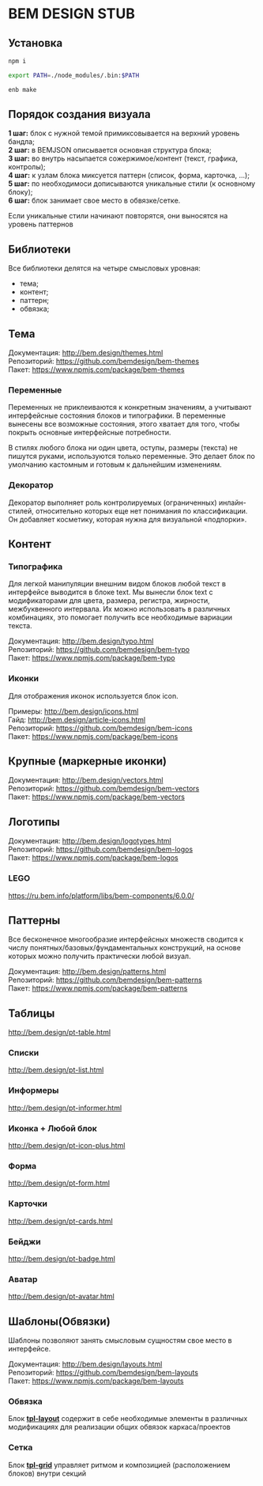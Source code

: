 # BEM DESIGN STUB

## Установка
```bash
npm i
```

```bash
export PATH=./node_modules/.bin:$PATH
```

```bash
enb make
```

## Порядок создания визуала
  **1 шаг:** блок с нужной темой примиксовывается на верхний уровень бандла;  
  **2 шаг:** в BEMJSON описывается основная структура блока;  
  **3 шаг:** во внутрь насыпается сожержимое/контент (текст, графика, контролы);  
  **4 шаг:** к узлам блока миксуется паттерн (список, форма, карточка, ...);  
  **5 шаг:** по необходимоси дописываются уникальные стили (к основному блоку);  
  **6 шаг:** блок занимает свое место в обвязке/сетке.  

  Если уникальные стили начинают повторятся, они выносятся на уровень паттернов


## Библиотеки
Все библиотеки делятся на четыре смысловых уровная:
  - тема;
  - контент;
  - паттерн;
  - обвязка;
  

## Тема
  Документация: http://bem.design/themes.html  
  Репозиторий: https://github.com/bemdesign/bem-themes  
  Пакет: https://www.npmjs.com/package/bem-themes  

### Переменные

Переменных не приклеиваются к конкретным значениям, а учитывают интерфейсные состояния блоков и типографики. В переменные вынесены все возможные состояния, этого хватает для того, чтобы покрыть основные интерфейсные потребности.

В стилях любого блока ни один цвета, оступы, размеры (текста) не пишутся руками, используются только переменные. Это делает блок по умолчанию кастомным и готовым к дальнейшим изменениям.

### Декоратор

Декоратор выполняет роль контролируемых (ограниченных) инлайн-стилей, относительно которых еще нет понимания по классификации. Он добавляет косметику, которая нужна для визуальной «подпорки».


## Контент
### Типографика

Для легкой манипуляции внешним видом блоков любой текст в интерфейсе выводится в блоке text. Мы вынесли блок text с модификаторами для цвета, размера, регистра, жирности, межбуквенного интервала. Их можно использовать в различных комбинациях, это помогает получить все необходимые вариации текста.

  Документация: http://bem.design/typo.html  
  Репозиторий: https://github.com/bemdesign/bem-typo  
  Пакет: https://www.npmjs.com/package/bem-typo  



### Иконки

Для отображения иконок используется блок icon.

  Примеры: http://bem.design/icons.html  
  Гайд: http://bem.design/article-icons.html  
  Репозиторий: https://github.com/bemdesign/bem-icons  
  Пакет: https://www.npmjs.com/package/bem-icons  


## Крупные (маркерные иконки)
  Документация: http://bem.design/vectors.html  
  Репозиторий: https://github.com/bemdesign/bem-vectors  
  Пакет: https://www.npmjs.com/package/bem-vectors  


## Логотипы
  Документация: http://bem.design/logotypes.html  
  Репозиторий: https://github.com/bemdesign/bem-logos  
  Пакет: https://www.npmjs.com/package/bem-logos  

### LEGO
https://ru.bem.info/platform/libs/bem-components/6.0.0/


## Паттерны

Все бесконечное многообразие интерфейсных множеств сводится к числу понятных/базовых/фундаментальных конструкций, на основе которых можно получить практически любой визуал.

  Документация: http://bem.design/patterns.html  
  Репозиторий: https://github.com/bemdesign/bem-patterns  
  Пакет: https://www.npmjs.com/package/bem-patterns  


## Таблицы
http://bem.design/pt-table.html

### Списки
http://bem.design/pt-list.html

### Информеры
http://bem.design/pt-informer.html

### Иконка + Любой блок
http://bem.design/pt-icon-plus.html

### Форма
http://bem.design/pt-form.html

### Карточки
http://bem.design/pt-cards.html

### Бейджи
http://bem.design/pt-badge.html

### Аватар
http://bem.design/pt-avatar.html




## Шаблоны(Обвязки)

Шаблоны позволяют занять смысловым сущностям свое место в интерфейсе.

  Документация: http://bem.design/layouts.html  
  Репозиторий: https://github.com/bemdesign/bem-layouts  
  Пакет: https://www.npmjs.com/package/bem-layouts  

### Обвязка

Блок [**tpl-layout**](https://github.com/bemdesign/bem-layouts/tree/master/common.blocks/tpl-layout) содержит в себе необходимые элементы в различных модификациях для реализации общих обвязок каркаса/проектов


### Сетка

Блок [**tpl-grid**](https://github.com/bemdesign/bem-layouts/tree/master/common.blocks/tpl-grid) управляет ритмом и композицией (расположением блоков) внутри секций




